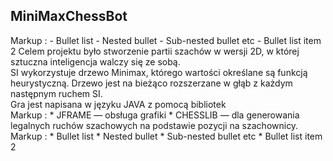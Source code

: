 ## MiniMaxChessBot
Markup : - Bullet list
              - Nested bullet
                  - Sub-nested bullet etc
          - Bullet list item 2 
Celem projektu było stworzenie partii szachów w wersji 2D, w której sztuczna inteligencja walczy się ze sobą. <br/>
SI wykorzystuje drzewo Minimax, którego wartości określane są funkcją heurystyczną. Drzewo jest na bieżąco rozszerzane w głąb z każdym następnym ruchem SI. <br/>
Gra jest napisana w języku JAVA z pomocą bibliotek <br/>
Markup : * JFRAME — obsługa grafiki
         * CHESSLIB — dla generowania legalnych ruchów szachowych na podstawie pozycji na szachownicy.
          Markup : * Bullet list
              * Nested bullet
                  * Sub-nested bullet etc
          * Bullet list item 2
